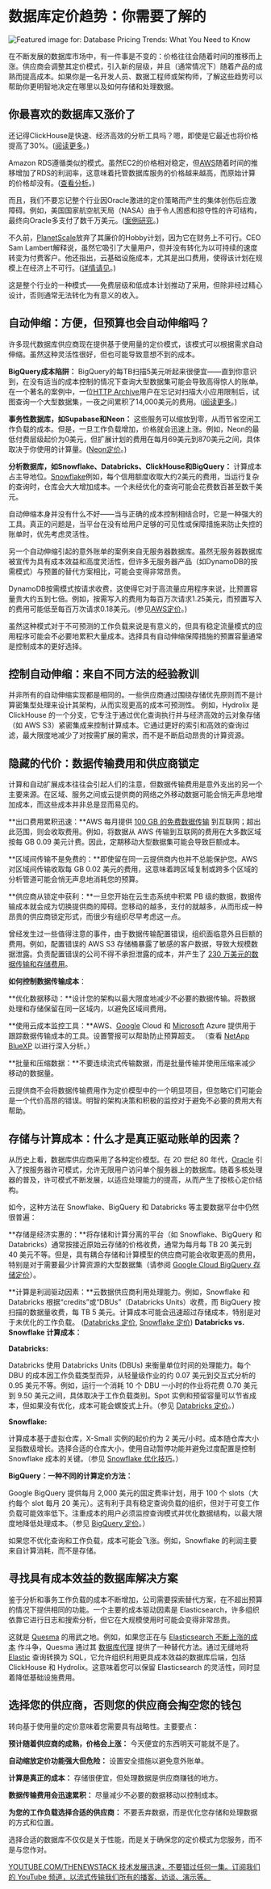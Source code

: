 # 数据库定价趋势：你需要了解的

![Featured image for: Database Pricing Trends: What You Need to Know](https://cdn.thenewstack.io/media/2025/03/71374e06-clouds2-1024x576.jpg)

在不断发展的数据库市场中，有一件事是不变的：价格往往会随着时间的推移而上涨。供应商会调整其定价模式，引入新的层级，并且（通常情况下）随着产品的成熟而提高成本。如果你是一名开发人员、数据工程师或架构师，了解这些趋势可以帮助你更明智地决定在哪里以及如何存储和处理数据。

## 你最喜欢的数据库又涨价了

还记得ClickHouse是快速、经济高效的分析工具吗？嗯，即使是它最近也将价格提高了30%。([阅读更多](https://quesma.com/blog-detail/clickhouse-pricing)。)

Amazon RDS遵循类似的模式。虽然EC2的价格相对稳定，但[AWS](https://aws.amazon.com/?utm_content=inline+mention)随着时间的推移增加了RDS的利润率，这意味着托管数据库服务的价格越来越高，而原始计算的价格却没有。([查看分析](https://viggy28.dev/article/rds-margin-is-ec2-opportunity/)。)

而且，我们不要忘记整个行业因Oracle激进的定价策略而产生的集体创伤后应激障碍。例如，美国国家航空航天局（NASA）由于令人困惑和掠夺性的许可结构，最终向Oracle多支付了数千万美元。([案例研究](https://www.theregister.com/2023/01/13/nasa_software_oracle_overpayment/)。)

不久前，[PlanetScale](https://planetscale.com/?utm_content=inline+mention)放弃了其廉价的Hobby计划，因为它在财务上不可行。CEO Sam Lambert解释说，虽然它吸引了大量用户，但并没有转化为以可持续的速度转变为付费客户。他还指出，云基础设施成本，尤其是出口费用，使得该计划在规模上在经济上不可行。([详情请见](https://www.theregister.com/2024/03/11/planetscale_lays_off_staff_and/)。)

这是整个行业的一种模式——免费层级和低成本计划推动了采用，但除非经过精心设计，否则通常无法转化为有意义的收入。

## 自动伸缩：方便，但预算也会自动伸缩吗？

许多现代数据库供应商现在提供基于使用量的定价模式，该模式可以根据需求自动伸缩。虽然这种灵活性很好，但也可能导致意想不到的成本。

**BigQuery成本陷阱：** BigQuery的每TB扫描5美元听起来很便宜——直到你意识到，在没有适当的成本控制的情况下查询大型数据集可能会导致高得惊人的账单。在一个著名的案例中，一位[HTTP Archive](https://httparchive.org/)用户在忘记对扫描大小应用限制后，试图查询一个大型数据集，一夜之间累积了14,000美元的费用。([阅读更多](https://www.theregister.com/2024/02/22/web_archive_user_bigquery_shock)。)

**事务性数据库，如Supabase和Neon：** 这些服务可以缩放到零，从而节省空闲工作负载的成本。但是，一旦工作负载增加，价格就会迅速上涨。例如，Neon的最低付费层级起价为0美元，但扩展计划的费用在每月69美元到870美元之间，具体取决于你使用的计算量。([Neon定价](https://neon.tech/pricing)。)

**分析数据库，如Snowflake、Databricks、ClickHouse和BigQuery：** 计算成本占主导地位。[Snowflake](https://www.snowflake.com/?utm_content=inline+mention)例如，每个信用额度收取大约2美元的费用，当运行复杂的查询时，仓库会大大增加成本。一个未经优化的查询可能会花费数百甚至数千美元。

自动伸缩本身并没有什么不好——当与正确的成本控制相结合时，它是一种强大的工具。真正的问题是，当平台在没有给用户足够的可见性或保障措施来防止失控的账单时，优先考虑灵活性。

另一个自动伸缩引起的意外账单的案例来自无服务器数据库。虽然无服务器数据库被宣传为具有成本效益和高度灵活性，但许多无服务器产品（如DynamoDB的按需模式）与预置的替代方案相比，可能会变得非常昂贵。

DynamoDB按需模式按请求收费，这使得它对于高流量应用程序来说，比预置容量贵大约五到七倍。例如，按需写入的费用为每百万次请求1.25美元，而预置写入的费用可能低至每百万次请求0.18美元。(参见[AWS定价](https://aws.amazon.com/dynamodb/pricing/)。)

虽然这种模式对于不可预测的工作负载来说是有意义的，但具有稳定流量模式的应用程序可能会不必要地累积大量成本。选择具有自动伸缩保障措施的预置容量通常是控制成本的更好选择。

## 控制自动伸缩：来自不同方法的经验教训

并非所有的自动伸缩实现都是相同的。一些供应商通过围绕存储优先原则而不是计算密集型处理来设计其架构，从而实现更高的成本可预测性。
例如，Hydrolix 是 ClickHouse 的一个分支，它专注于通过优化查询执行并与经济高效的云对象存储（如 AWS S3）紧密集成来控制计算成本。它通过更好的索引和高效的查询过滤，最大限度地减少了对按需扩展的需求，而不是不断启动昂贵的计算资源。

## 隐藏的代价：数据传输费用和供应商锁定

计算和自动扩展成本往往会引起人们的注意，但数据传输费用是意外支出的另一个主要来源。在区域、服务之间或云提供商的网络之外移动数据可能会悄无声息地增加成本，而这些成本并非总是显而易见的。

**出口费用累积迅速：**AWS 每月提供 [100 GB 的免费数据传输](https://aws.amazon.com/blogs/aws/free-data-transfer-out-to-internet-when-moving-out-of-aws/) 到互联网；超出此范围，则会收取费用。例如，将数据从 AWS 传输到互联网的费用在大多数区域按每 GB 0.09 美元计费。因此，定期移动大型数据集可能会导致巨额成本。

**区域间传输不是免费的：**即使留在同一云提供商内也并不总能保护您。AWS 对区域间传输收取每 GB 0.02 美元的费用，这意味着跨区域复制或跨多个区域的分析管道可能会悄无声息地消耗您的预算。

**供应商从锁定中获利：**一旦您开始在云生态系统中积累 PB 级的数据，数据传输成本就会成为切换提供商的障碍。您移动的越多，支付的就越多，从而形成一种昂贵的供应商锁定形式，而很少有组织尽早考虑这一点。

曾经发生过一些值得注意的事件，由于数据传输配置错误，组织面临意外且巨额的费用。例如，配置错误的 AWS S3 存储桶暴露了敏感的客户数据，导致大规模数据泄露。负责配置错误的公司不得不承担泄露的成本，并产生了 [230 万美元的数据传输和存储费用](https://www.webapper.com/aws-cost-horror-stories/)。

**如何控制数据传输成本**：

**优化数据移动：**设计您的架构以最大限度地减少不必要的数据传输。将数据处理和存储保留在同一区域内，以避免区域间费用。

**使用云成本监控工具：**AWS、[Google](https://cloud.google.com/?utm_content=inline+mention) Cloud 和 [Microsoft](https://news.microsoft.com/?utm_content=inline+mention) Azure 提供用于跟踪数据传输成本的工具。设置警报可以帮助防止预算超支。 （查看 [NetApp BlueXP](https://bluexp.netapp.com/blog/aws-cvo-blg-aws-data-transfer-costs-solving-hidden-network-transfer-costs?utm_source=chatgpt.com) 以进行深入分析。）

**批量和压缩数据：**不要连续流式传输数据，而是批量传输并使用压缩来减少移动的数据量。

云提供商不会将数据传输费用作为定价模型中的一个明显项目，但忽略它们可能会是一个代价高昂的错误。明智的架构决策和积极的监控对于避免不必要的费用大有帮助。

## 存储与计算成本：什么才是真正驱动账单的因素？

从历史上看，数据库供应商采用了各种定价模型。在 20 世纪 80 年代，[Oracle](https://developer.oracle.com/?utm_content=inline+mention) 引入了按服务器许可模式，允许无限用户访问单个服务器上的数据库。随着多核处理器的普及，许可模式不断发展，以适应处理能力的提高，从而产生了按核心定价结构。

如今，这种方法在 Snowflake、BigQuery 和 Databricks 等主要数据平台中仍然很普遍：

**存储是经济实惠的：**将存储和计算分离的平台（如 Snowflake、BigQuery 和 Databricks）通常按接近原始云存储的价格收费，通常为每月每 TB 20 美元到 40 美元不等。但是，具有耦合存储和计算模型的供应商可能会收取更高的费用，特别是对于需要最少计算资源的大型数据集（请参阅 [Google Cloud BigQuery 存储定价](https://cloud.google.com/bigquery/pricing#storage-pricing)）。

**计算是利润驱动因素：**云数据供应商利用处理能力。例如，Snowflake 和 Databricks 根据“credits”或“DBUs”（Databricks Units）收费，而 BigQuery 按扫描的数据量收费，每 TB 5 美元。计算成本可能会迅速超过存储成本，特别是对于未优化的工作负载。 ([Databricks 定价](https://databricks.com/product/pricing), [Snowflake 定价](https://www.snowflake.com/pricing/))
**Databricks vs. Snowflake 计算成本：**

**Databricks:**

Databricks 使用 Databricks Units (DBUs) 来衡量单位时间的处理能力。每个 DBU 的成本因工作负载类型而异，从轻量级作业的约 0.07 美元到交互式分析的 0.95 美元不等。例如，运行一个消耗 10 个 DBU 一小时的作业将花费 0.70 美元到 9.50 美元之间，具体取决于工作负载类别。Spot 实例和预留容量可以节省成本，但如果没有优化，成本可能会螺旋式上升。（参见 [Databricks 定价](https://databricks.com/product/pricing)。）

**Snowflake:**

计算成本基于虚拟仓库，X-Small 实例的起价约为 2 美元/小时。成本随仓库大小呈指数级增长。选择合适的仓库大小，使用自动暂停功能并避免过度配置是控制 Snowflake 成本的关键。（参见 [Snowflake 优化技巧](https://docs.snowflake.com/en/guides-overview-performance)。）

**BigQuery：一种不同的计算定价方法：**

Google BigQuery 提供每月 2,000 美元的固定费率计划，用于 100 个 slots（大约每个 slot 每月 20 美元）。这有利于具有稳定查询负载的组织，但对于可变工作负载可能效率低下。注重成本的用户必须监控查询模式并优化数据结构，以最大限度地降低处理成本。（参见 [BigQuery 定价](https://cloud.google.com/bigquery/query-reference)。）

如果您不优化查询和工作负载，成本可能会飞涨。例如，Snowflake 的利润主要来自计算消耗，而不是存储。

## 寻找具有成本效益的数据库解决方案

鉴于分析和事务工作负载的成本不断增加，公司需要探索替代方案，在不超出预算的情况下提供相同的功能。一个主要的成本驱动因素是 Elasticsearch，许多组织依靠它进行日志和搜索分析，但它在大规模使用时可能会变得非常昂贵。

这就是 [Quesma](https://github.com/QuesmaOrg/quesma) 的用武之地。例如，如果您正在与 [Elasticsearch 不断上涨的成本](https://quesma.com/blog-detail/elastic-pricing) 作斗争，Quesma 通过其 [数据库代理](https://quesma.com/blog-detail/best-tool-for-the-job) 提供了一种替代方法。通过无缝地将 [Elastic](https://www.elastic.co/observability?utm_content=inline+mention) 查询转换为 SQL，它允许组织利用更具成本效益的数据库后端，包括 ClickHouse 和 Hydrolix。这意味着您可以保留 Elasticsearch 的灵活性，同时显着降低基础设施费用。

## 选择您的供应商，否则您的供应商会掏空您的钱包

转向基于使用量的定价意味着您需要具有战略性。主要要点：

**预计随着供应商的成熟，价格会上涨：** 今天便宜的东西明天可能就不是了。

**自动缩放定价功能强大但危险：** 设置安全措施以避免意外账单。

**计算是真正的成本：** 存储很便宜，但处理数据是供应商赚钱的地方。

**数据传输费用会迅速累积：** 尽量减少不必要的数据移动以控制成本。

**为您的工作负载选择合适的供应商：** 不要丢弃数据，而是优化您存储和处理数据的方式和位置。

选择合适的数据库不仅仅是关于性能，而是关于确保您的定价模式为您服务，而不是与您作对。

[
YOUTUBE.COM/THENEWSTACK
技术发展迅速，不要错过任何一集。订阅我们的 YouTube
频道，以流式传输我们所有的播客、访谈、演示等。
](https://youtube.com/thenewstack?sub_confirmation=1)